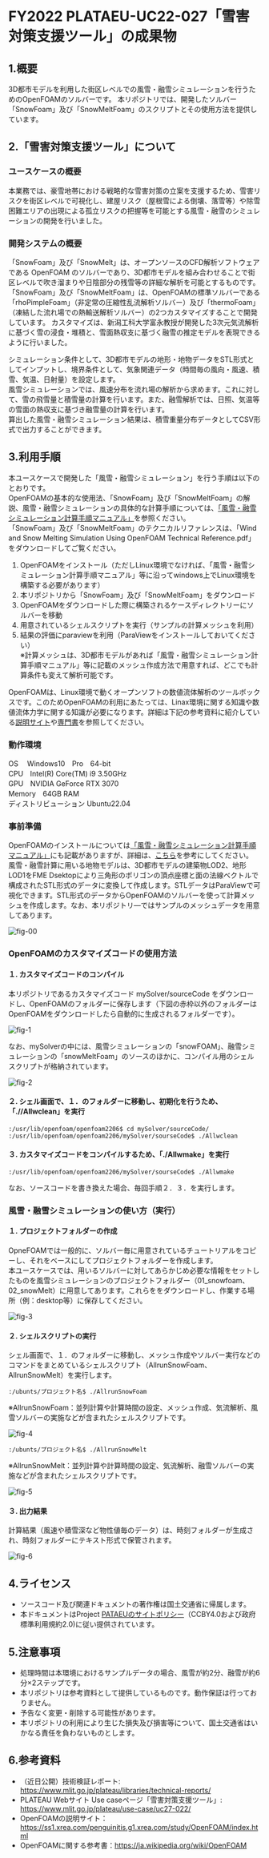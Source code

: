 # FY2022 PLATAEU-UC22-027「雪害対策支援ツール」の成果物

## 1.概要
3D都市モデルを利用した街区レベルでの風雪・融雪シミュレーションを行うためのOpenFOAMのソルバーです。
本リポジトリでは、開発したソルバー「SnowFoam」及び「SnowMeltFoam」のスクリプトとその使用方法を提供しています。 

## 2.「雪害対策支援ツール」について
### ユースケースの概要
本業務では、豪雪地帯における戦略的な雪害対策の立案を支援するため、雪害リスクを街区レベルで可視化し、建屋リスク（屋根雪による倒壊、落雪等）や除雪困難エリアの出現による孤立リスクの把握等を可能とする風雪・融雪のシミュレーションの開発を行いました。

### 開発システムの概要
「SnowFoam」及び「SnowMelt」は、オープンソースのCFD解析ソフトウェアである OpenFOAM のソルバーであり、3D都市モデルを組み合わせることで街区レベルで吹き溜まりや日陰部分の残雪等の詳細な解析を可能とするものです。  
「SnowFoam」及び「SnowMeltFoam」は、OpenFOAMの標準ソルバーである「rhoPimpleFoam」（非定常の圧縮性乱流解析ソルバー）及び「thermoFoam」（凍結した流れ場での熱輸送解析ソルバー）の2つカスタマイズすることで開発しています。
カスタマイズは、新潟工科大学富永教授が開発した3次元気流解析に基づく雪の浸食・堆積と、雪面熱収支に基づく融雪の推定モデルを表現できるように行いました。  

シミュレーション条件として、3D都市モデルの地形・地物データをSTL形式としてインプットし、境界条件として、気象関連データ（時間毎の風向・風速、積雪、気温、日射量）を設定します。  
風雪シミュレーションでは、風速分布を流れ場の解析から求めます。これに対して、雪の飛雪量と積雪量の計算を行います。また、融雪解析では、日照、気温等の雪面の熱収支に基づき融雪量の計算を行います。  
算出した風雪・融雪シミュレーション結果は、積雪重量分布データとしてCSV形式で出力することができます。

## 3.利用手順
本ユースケースで開発した「風雪・融雪シミュレーション」を行う手順は以下のとおりです。  
OpenFOAMの基本的な使用法、「SnowFoam」及び「SnowMeltFoam」の解説、風雪・融雪シミュレーションの具体的な計算手順については、[「風雪・融雪シミュレーション計算手順マニュアル」]( https://matsuda-ts.github.io/PLATAEU-UC22-027-sim-windsnow-tool-Manual/)を参照ください。  
「SnowFoam」及び「SnowMeltFoam」のテクニカルリファレンスは、「Wind and Snow Melting Simulation Using OpenFOAM Technical Reference.pdf」をダウンロードしてご覧ください。

1. OpenFOAMをインストール（ただしLinux環境でなければ、「風雪・融雪シミュレーション計算手順マニュアル」等に沿ってwindows上でLinux環境を構築する必要があります）  
2. 本リポジトリから「SnowFoam」及び「SnowMeltFoam」をダウンロード  
3. OpenFOAMをダウンロードした際に構築されるケースディレクトリーにソルバーを移動  
4. 用意されているシェルスクリプトを実行（サンプルの計算メッシュを利用）  
5. 結果の評価にparaviewを利用（ParaViewをインストールしておいてください）  
※計算メッシュは、3D都市モデルがあれば「風雪・融雪シミュレーション計算手順マニュアル」等に記載のメッシュ作成方法で用意すれば、どこでも計算条件も変えて解析可能です。  

OpenFOAMは、Linux環境で動くオープンソフトの数値流体解析のツールボックスです。このためOpenFOAMの利用にあたっては、Linax環境に関する知識や数値流体力学に関する知識が必要になります。詳細は下記の参考資料に紹介している[説明サイト](https://ss1.xrea.com/penguinitis.g1.xrea.com/study/OpenFOAM/index.html)や[専門書](https://ja.wikipedia.org/wiki/OpenFOAM)を参照してください。  

### 動作環境  
OS　 Windows10　Pro　64-bit  
CPU　Intel(R) Core(TM) i9 3.50GHz  
GPU　NVIDIA GeForce RTX 3070  
Memory　64GB RAM  
ディストリビューション Ubuntu22.04  

### 事前準備
OpenFOAMのインストールについては[「風雪・融雪シミュレーション計算手順マニュアル」](https://matsuda-ts.github.io/PLATAEU-UC22-027-sim-windsnow-tool-Manual/)にも記載がありますが、詳細は、[こちら](https://ss1.xrea.com/penguinitis.g1.xrea.com/study/OpenFOAM/install_memo/install_memo.html)を参考にしてください。  
風雪・融雪計算に用いる地物モデルは、3D都市モデルの建築物LOD2、地形LOD1をFME Dsektopにより三角形のポリゴンの頂点座標と面の法線ベクトルで構成されたSTL形式のデータに変換して作成します。STLデータはParaViewで可視化できます。STL形式のデータからOpenFOAMのソルバーを使って計算メッシュを作成します。なお、本リポジトリ―ではサンプルのメッシュデータを用意してあります。

![fig-00](./images/fig00.jpg)

### OpenFOAMのカスタマイズコードの使用方法
#### １. カスタマイズコードのコンパイル

本リポジトリであるカスタマイズコード mySolver/sourceCode をダウンロードし、OpenFOAMのフォルダーに保存します（下図の赤枠以外のフォルダーはOpenFOAMをダウンロードしたら自動的に生成されるフォルダーです）。
 
![fig-1](./images/fig1.jpg)
 
なお、mySolverの中には、風雪シミュレーションの「snowFOAM」、融雪シミュレーションの「snowMeltFoam」のソースのほかに、コンパイル用のシェルスクリプトが格納されています。

![fig-2](./images/fig2.jpg)
 
#### ２. シェル画面で、１．のフォルダーに移動し、初期化を行うため、「.//Allwclean」を実行

```
:/usr/lib/openfoam/openfoam2206$ cd mySolver/sourceCode/
:/usr/lib/openfoam/openfoam2206/mySolver/sourseCode$ ./Allwclean
```

#### ３. カスタマイズコードをコンパイルするため、「./Allwmake」を実行

```
:/usr/lib/openfoam/openfoam2206/mySolver/sourseCode$ ./Allwmake
```

なお、ソースコードを書き換えた場合、毎回手順２．３．を実行します。

### 風雪・融雪シミュレーションの使い方（実行）
#### １. プロジェクトフォルダーの作成
OpneFOAMでは一般的に、ソルバー毎に用意されているチュートリアルをコピーし、それをベースにしてプロジェクトフォルダーを作成します。  
本ユースケースでは、用いるソルバーに対してあらかじめ必要な情報をセットしたものを風雪シミュレーションのプロジェクトフォルダー（01_snowfoam、02_snowMelt）に用意してあります。これらををダウンロードし、作業する場所（例：desktop等）に保存してください。

![fig-3](./images/fig3.jpg)

#### ２. シェルスクリプトの実行
シェル画面で、１．のフォルダーに移動し、メッシュ作成やソルバー実行などのコマンドをまとめているシェルスクリプト（AllrunSnowFoam、AllrunSnowMelt）を実行します。

```
:/ubunts/プロジェクト名$ ./AllrunSnowFoam
```
※AllrunSnowFoam：並列計算や計算時間の設定、メッシュ作成、気流解析、風雪ソルバーの実施などが含まれたシェルスクリプトです。

![fig-4](./images/fig4.jpg)

```
:/ubunts/プロジェクト名$ ./AllrunSnowMelt
```
※AllrunSnowMelt：並列計算や計算時間の設定、気流解析、融雪ソルバーの実施などが含まれたシェルスクリプトです。

![fig-5](./images/fig5.jpg)

#### ３. 出力結果

計算結果（風速や積雪深など物性値毎のデータ）は、時刻フォルダーが生成され、時刻フォルダーにテキスト形式で保管されます。

![fig-6](./images/fig6.jpg)

## 4.ライセンス
* ソースコード及び関連ドキュメントの著作権は国土交通省に帰属します。
* 本ドキュメントはProject [PATAEUのサイトポリシー](https://www.mlit.go.jp/plateau/site-policy/)（CCBY4.0および政府標準利用規約2.0)に従い提供されています。

## 5.注意事項
* 処理時間は本環境におけるサンプルデータの場合、風雪が約2分、融雪が約6分×2ステップです。
* 本リポジトリは参考資料として提供しているものです。動作保証は行っておりません。
* 予告なく変更・削除する可能性があります。
* 本リポジトリの利用により生じた損失及び損害等について、国土交通省はいかなる責任を負わないものとします。

## 6.参考資料
* （近日公開）技術検証レポート: https://www.mlit.go.jp/plateau/libraries/technical-reports/
* PLATEAU Webサイト Use caseページ「雪害対策支援ツール」: https://www.mlit.go.jp/plateau/use-case/uc27-022/
* OpenFOAMの説明サイト：https://ss1.xrea.com/penguinitis.g1.xrea.com/study/OpenFOAM/index.html
* OpenFOAMに関する参考書：https://ja.wikipedia.org/wiki/OpenFOAM
